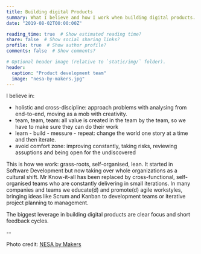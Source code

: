 ```yaml
---
title: Building digital Products
summary: What I believe and how I work when building digital products.
date: "2019-08-02T00:00:00Z"

reading_time: true  # Show estimated reading time?
share: false  # Show social sharing links?
profile: true  # Show author profile?
comments: false  # Show comments?

# Optional header image (relative to `static/img/` folder).
header:
  caption: "Product development team"
  image: "nesa-by-makers.jpg"
---
```

I believe in:

* holistic and cross-discipline: approach problems with analysing from end-to-end, moving as a mob with creativity. 
* team, team, team: all value is created in the team by the team, so we have to make sure they can do their work
* learn - build - messure - repeat: change the world one story at a time and then iterate.
* avoid comfort zone: improving constantly, taking risks, reviewing assuptions and being open for the undiscovered

This is how we work: grass-roots, self-organised, lean. It started in Software Development but now taking over whole organizations as a cultural shift. Mr Know-it-all has been replaced by cross-functional, self-organised teams who are constantly delivering in small iterations. In many companies and teams we educate(d) and promote(d) agile workstyles, bringing ideas like Scrum and Kanban to development teams or iterative project planning to management.

The biggest leverage in building digital products are clear focus and short feedback cycles.

--

Photo credit: [NESA by Makers](https://unsplash.com/@nesabymakers)




